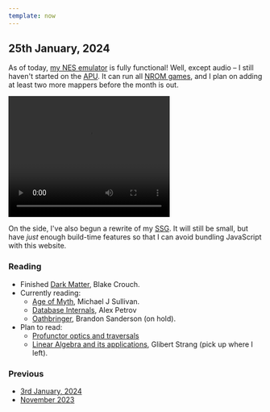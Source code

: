 ```yaml
---
template: now
---
```


## 25th January, 2024

As of today, [my NES emulator](https://github.com/srijan-paul/nez/) is fully functional!
Well, except audio – I still haven't started on the [APU](https://www.nesdev.org/wiki/APU).
It can run all [NROM games](https://nesdir.github.io/mapper0.html), and I plan on adding at least two more mappers before the month is out.

<video width="320" height="240" autoplay controls>
  <source src="/assets/video/mario-nez.mp4" type="video/mp4">
</video> 

On the side, I've also begun a rewrite of my [SSG](https://github.com/srijan-paul/bark).
It will still be small, but have *just* enough build-time features so that I can avoid bundling JavaScript with this website.

### Reading

- Finished [Dark Matter](https://www.goodreads.com/en/book/show/27833670), Blake Crouch.
- Currently reading: 
	- [Age of Myth](https://www.goodreads.com/book/show/26863057-age-of-myth), Michael J Sullivan.
	- [Database Internals](https://www.databass.dev/), Alex Petrov
	- [Oathbringer](https://en.wikipedia.org/wiki/Oathbringer), Brandon Sanderson (on hold).
- Plan to read:
	- [Profunctor optics and traversals](https://arxiv.org/pdf/2001.08045.pdf)
	- [Linear Algebra and its applications](https://www.amazon.in/Linear-Algebra-Applications-Gilbert-Strang), Glibert Strang (pick up where I left).

### Previous

- [3rd January, 2024](/now/jan-3-2024)
- [November 2023](/now/nov-2023)
